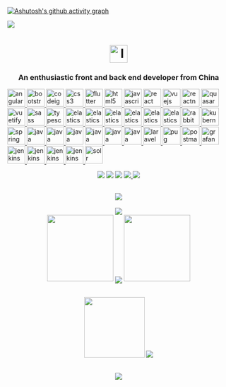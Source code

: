 [![Ashutosh's github activity graph](https://activity-graph.herokuapp.com/graph?username=ashutosh00710&custom_title=This%20is%20a%20title&hide_border=true)](https://github.com/ashutosh00710/github-readme-activity-graph)
<div>
   <a href="https://github.com/LanYu-Project-template/">
     <img src="https://github-readme-stats.vercel.app/api/pin/?username=LanYu-Project-template&repo=LanYu-Project-template&theme=aura">
  </a>
</div>

<h1 align="center">
  <a href="https://blog.csdn.net/weixin_46283545?spm=1010.2135.3001.5343">
    <img src="https://cdn.jsdelivr.net/gh/LanYu-Project-template/LanYu-Project-PicGo/logo/logo.svg" alt="logo" width="40" height="40">
  </a>
</h1>
<h3 align="center">An enthusiastic front and back end developer from China</h3>

<p align="left">
  <a href="https://angular.io" target="_blank" rel="noreferrer">
    <img src="https://cdn.jsdelivr.net/gh/LanYu-Project-template/LanYu-Project-PicGo/logo/前端/angular.svg" alt="angular" width="40" height="40"/> </a> 
  
  <a href="https://getbootstrap.com" target="_blank" rel="noreferrer"> 
    <img src="https://cdn.jsdelivr.net/gh/LanYu-Project-template/LanYu-Project-PicGo/logo/前端/bootstrap-plain-wordmark.svg" alt="bootstrap" width="40" height="40"/> </a>
  
  <a href="https://codeigniter.com" target="_blank" rel="noreferrer">
    <img src="https://cdn.jsdelivr.net/gh/LanYu-Project-template/LanYu-Project-PicGo/logo/前端/codeigniter.svg" alt="codeigniter" width="40" height="40"/> </a> 
  
  <a href="https://www.w3schools.com/css/" target="_blank" rel="noreferrer"> 
    <img src="https://cdn.jsdelivr.net/gh/LanYu-Project-template/LanYu-Project-PicGo/logo/前端/css3-original-wordmark.svg" alt="css3" width="40" height="40"/> </a> 
  
  <a href="https://flutter.dev" target="_blank" rel="noreferrer"> 
    <img src="https://cdn.jsdelivr.net/gh/LanYu-Project-template/LanYu-Project-PicGo/logo/前端/flutterio-icon.svg" alt="flutter" width="40" height="40"/> </a> 
  
  <a href="https://www.w3.org/html/" target="_blank" rel="noreferrer"> 
    <img src="https://cdn.jsdelivr.net/gh/LanYu-Project-template/LanYu-Project-PicGo/logo/前端/html5-original-wordmark.svg" alt="html5" width="40" height="40"/> </a> 
  
  <a href="https://developer.mozilla.org/en-US/docs/Web/JavaScript" target="_blank" rel="noreferrer"> 
    <img src="https://cdn.jsdelivr.net/gh/LanYu-Project-template/LanYu-Project-PicGo/logo/前端/javascript-original.svg" alt="javascript" width="40" height="40"/> </a> 
  
  <a href="https://reactjs.org/" target="_blank" rel="noreferrer">
    <img src="https://cdn.jsdelivr.net/gh/LanYu-Project-template/LanYu-Project-PicGo/logo/前端/react-original-wordmark.svg" alt="react" width="40" height="40"/> </a> 
  
  <a href="https://vuejs.org/" target="_blank" rel="noreferrer">
    <img src="https://cdn.jsdelivr.net/gh/LanYu-Project-template/LanYu-Project-PicGo/logo/前端/vuejs-original-wordmark.svg" alt="vuejs" width="40" height="40"/> </a> 
  
  <a href="https://reactnative.dev/" target="_blank" rel="noreferrer"> 
    <img src="https://cdn.jsdelivr.net/gh/LanYu-Project-template/LanYu-Project-PicGo/logo/前端/header_logo.svg" alt="reactnative" width="40" height="40"/> </a>
  <a href="https://quasar.dev/" target="_blank" rel="noreferrer">
    <img src="https://cdn.jsdelivr.net/gh/LanYu-Project-template/LanYu-Project-PicGo/logo/前端/quasar-logo.svg" alt="quasar" width="40" height="40"/> </a>
	
  <a href="https://vuetifyjs.com/en/" target="_blank" rel="noreferrer"> 
    <img src="https://cdn.jsdelivr.net/gh/LanYu-Project-template/LanYu-Project-PicGo/logo/前端/vuetify.svg" alt="vuetify" width="40" height="40"/> </a> 
	
  <a href="https://sass-lang.com" target="_blank" rel="noreferrer">
    <img src="https://cdn.jsdelivr.net/gh/LanYu-Project-template/LanYu-Project-PicGo/logo/前端/sass-original.svg" alt="sass" width="40" height="40"/> </a> 
  
  <a href="https://www.typescriptlang.org/" target="_blank" rel="noreferrer">
    <img src="https://cdn.jsdelivr.net/gh/LanYu-Project-template/LanYu-Project-PicGo/logo/前端/typescript-original.svg" alt="typescript" width="40" height="40"/> </a>
	
  <a href="https://www.elastic.co" target="_blank" rel="noreferrer">
    <img src="https://cdn.jsdelivr.net/gh/LanYu-Project-template/LanYu-Project-PicGo/logo/数据库端/elastic-icon.svg" alt="elasticsearch" width="40" height="40"/> </a>
  
  <a href="https://www.elastic.co" target="_blank" rel="noreferrer">
    <img src="https://cdn.jsdelivr.net/gh/LanYu-Project-template/LanYu-Project-PicGo/logo/数据库端/apache_hadoop-icon.svg" alt="elasticsearch" width="40" height="40"/> </a>
	
  <a href="https://mariadb.org/" target="_blank" rel="noreferrer">
    <img src="https://cdn.jsdelivr.net/gh/LanYu-Project-template/LanYu-Project-PicGo/logo/数据库端/mariadb.png" alt="elasticsearch" width="40" height="40"/> </a>
	
 <a href="https://redis.com/" target="_blank" rel="noreferrer">
    <img src="https://cdn.jsdelivr.net/gh/LanYu-Project-template/LanYu-Project-PicGo/logo/数据库端/redis-original-wordmark.svg" alt="elasticsearch" width="40" height="40"/> </a>
	
  <a href="https://www.postgresql.org/" target="_blank" rel="noreferrer">
    <img src="https://cdn.jsdelivr.net/gh/LanYu-Project-template/LanYu-Project-PicGo/logo/数据库端/postgresql-original-wordmark.svg" alt="elasticsearch" width="40" height="40"/> </a>
	
  <a href="https://www.mysql.com/" target="_blank" rel="noreferrer">
    <img src="https://cdn.jsdelivr.net/gh/LanYu-Project-template/LanYu-Project-PicGo/logo/数据库端/mysql-original-wordmark.svg" alt="elasticsearch" width="40" height="40"/> </a>
	
 <a href="https://www.rabbitmq.com/" target="_blank" rel="noreferrer">
    <img src="https://cdn.jsdelivr.net/gh/LanYu-Project-template/LanYu-Project-PicGo/logo/服务端/rabbitmq-icon.svg" alt="rabbitMQ" width="40" height="40"/> </a> 
	
  <a href="https://kubernetes.io/" target="_blank" rel="noreferrer"> 
    <img src="https://cdn.jsdelivr.net/gh/LanYu-Project-template/LanYu-Project-PicGo/logo/服务端/kubernetes-icon.svg" alt="kubernetes" width="40" height="40"/> </a> 
	
  <a href="https://spring.io/" target="_blank" rel="noreferrer"> 
    <img src="https://cdn.jsdelivr.net/gh/LanYu-Project-template/LanYu-Project-PicGo/logo/后端/springio-icon.svg" alt="spring" width="40" height="40"/> </a> 
  
  <a href="https://www.java.com" target="_blank" rel="noreferrer"> 
    <img src="https://cdn.jsdelivr.net/gh/LanYu-Project-template/LanYu-Project-PicGo/logo/后端/java-original.svg" alt="java" width="40" height="40"/> </a>
	
 <a href="https://www.iso.org/home.html" target="_blank" rel="noreferrer"> 
    <img src="https://cdn.jsdelivr.net/gh/LanYu-Project-template/LanYu-Project-PicGo/logo/后端/c-original.svg" alt="java" width="40" height="40"/> </a>
	
 <a href="https://isocpp.org/" target="_blank" rel="noreferrer"> 
    <img src="https://cdn.jsdelivr.net/gh/LanYu-Project-template/LanYu-Project-PicGo/logo/后端/cplusplus-original.svg" alt="java" width="40" height="40"/></a>
 	
 <a href="https://docs.nestjs.com/" target="_blank" rel="noreferrer"> 
    <img src="https://cdn.jsdelivr.net/gh/LanYu-Project-template/LanYu-Project-PicGo/logo/后端/nestjs.svg" alt="java" width="40" height="40"/> </a>
	
 <a href="https://www.python.org/" target="_blank" rel="noreferrer"> 
    <img src="https://cdn.jsdelivr.net/gh/LanYu-Project-template/LanYu-Project-PicGo/logo/后端/python-original.svg" alt="java" width="40" height="40"/> </a>
	
 <a href="https://www.php.net/" target="_blank" rel="noreferrer"> 
    <img src="https://cdn.jsdelivr.net/gh/LanYu-Project-template/LanYu-Project-PicGo/logo/后端/php-original.svg" alt="java" width="40" height="40"/> </a>

  <a href="https://laravel.com/" target="_blank" rel="noreferrer"> 
    <img src="https://cdn.jsdelivr.net/gh/LanYu-Project-template/LanYu-Project-PicGo/logo/后端/laravel-plain-wordmark.svg" alt="laravel" width="40" height="40"/> </a> 
	
  <a href="https://pugjs.org" target="_blank" rel="noreferrer"> 
    <img src="https://cdn.jsdelivr.net/gh/LanYu-Project-template/LanYu-Project-PicGo/logo/后端/pug.svg" alt="pug" width="40" height="40"/> </a> 

  <a href="https://postman.com" target="_blank" rel="noreferrer"> 
    <img src="https://cdn.jsdelivr.net/gh/LanYu-Project-template/LanYu-Project-PicGo/logo/工具/getpostman-icon.svg" alt="postman" width="40" height="40"/> </a> 
  
  <a href="https://grafana.com" target="_blank" rel="noreferrer"> 
    <img src="https://cdn.jsdelivr.net/gh/LanYu-Project-template/LanYu-Project-PicGo/logo/工具/grafana-icon.svg" alt="grafana" width="40" height="40"/> </a> 

  <a href="https://www.jenkins.io" target="_blank" rel="noreferrer"> 
    <img src="https://cdn.jsdelivr.net/gh/LanYu-Project-template/LanYu-Project-PicGo/logo/工具/jenkins-icon.svg" alt="jenkins" width="40" height="40"/> </a> 
	
   <a href="https://www.apollographql.com/" target="_blank" rel="noreferrer"> 
    <img src="https://cdn.jsdelivr.net/gh/LanYu-Project-template/LanYu-Project-PicGo/logo/工具/graphql.png" alt="jenkins" width="40" height="40"/> </a>
	
   <a href="https://gulpjs.com/" target="_blank" rel="noreferrer"> 
    <img src="https://cdn.jsdelivr.net/gh/LanYu-Project-template/LanYu-Project-PicGo/logo/工具/gulp-plain.svg" alt="jenkins" width="40" height="40"/> </a>
	
   <a href="https://www.invisionapp.com/" target="_blank" rel="noreferrer"> 
    <img src="https://cdn.jsdelivr.net/gh/LanYu-Project-template/LanYu-Project-PicGo/logo/工具/invision.svg" alt="jenkins" width="40" height="40"/> </a>	
	
   <a href="https://lucene.apache.org/solr/" target="_blank" rel="noreferrer">
     <img src="https://cdn.jsdelivr.net/gh/LanYu-Project-template/LanYu-Project-PicGo/logo/服务端/apache_solr-icon.svg" alt="solr" width="40" height="40"/> </a> 
</p>
<!-- 徽章start -->
<p align="center">
  <!-- Github徽章 -->
  <a href="https://github.com/LanYu-Project-template" target="_blank"><img src="https://img.shields.io/badge/GitHub-LanYu--Project--template-success.svg?style=plastic&logo=Github"></a>
  <!-- CSDN徽章 -->
 <a href="https://blog.csdn.net/weixin_46283545?spm=1010.2135.3001.5343" target="_blank"><img src="https://img.shields.io/badge/CSDN-岚宇CSDN博客-yellow.svg?style=plastic&logo=C"></a>
   <!-- 访客徽章 -->
 <img src="https://visitor-badge.glitch.me/badge?page_id=LanYu-Project-template&left_color=red&right_color=blueviolet">
	
  <!-- 个人网站徽章 -->
  <a href=" " target="_blank">
    <img src="https://img.shields.io/badge/WebSite-岚宇个人网站-blue.svg?style=plastic&logo=Webflow">
  </a>
  <!-- Gitee徽章 -->
  <a href="https://gitee.com/LanYu-Project-template" target="_blank"><img src="https://img.shields.io/badge/GitHub-LanYu--Project--template-orange.svg?style=plastic&logo=Gitee"></a>
</p>
<!-- 徽章end -->
<br>
<!-- Github奖杯🏆start -->
<div align="center">
	<img src="https://github-profile-trophy.vercel.app/?username=LanYu-Project-template&no-bg=true&column=6"> 
</div>
<!-- Github奖杯🏆end -->
<br>

<div align="center"><img src="https://profile-counter.glitch.me/LanYu-Project-template/count.svg"></div>

<!-- Github连续打卡start -->
<div align="center">
  <img width="150" src="https://cdn.jsdelivr.net/gh/sun0225SUN/photos/images/202108300310676.png" />
  <img align="center" src="https://github-readme-streak-stats.herokuapp.com/?user=LanYu-Project-template&theme=dark&hide_border=true" />
  <img width="150" src="https://cdn.jsdelivr.net/gh/sun0225SUN/photos/images/202108300312623.png" />
</div>
<!-- Github连续打卡end -->
<br>

<!-- 统计卡片start -->
<p align="center">
  <img height="137px" src="https://github-readme-stats.vercel.app/api?username=LanYu-Project-template&hide_title=true&hide_border=true&show_icons=trueline_height=21&text_color=000&icon_color=000&bg_color=0,ea6161,ffc64d,fffc4d,52fa5a&theme=graywhite" />
  <img src="https://github-readme-stats.vercel.app/api/top-langs/?username=LanYu-Project-template&hide&layout=compact&hide_title=true&hide_border=true&show_icons=trueline_height=21&layout=compact&langs_count=6&text_color=000&icon_color=fff&bg_color=0,52fa5a,4dfcff,c64dff&theme=graywhite" />
</p>
<!-- 统计卡片end -->
<br>
</div>
<div align="center">
	<img src="https://activity-graph.herokuapp.com/graph?username=ashutosh00710&theme=react-dark&point=#4FFBDF"/>
</div>

